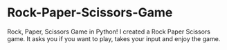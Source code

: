 # Rock-Paper-Scissors-Game
Rock, Paper, Scissors Game in Python!  I created a Rock Paper Scissors game. It asks you if you want to play, takes your input and enjoy the game.
